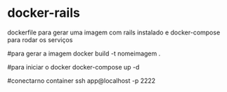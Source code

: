 # docker-rails
dockerfile para gerar uma imagem com rails instalado e docker-compose  para rodar os serviços

#para gerar a imagem
docker build -t nomeimagem .

#para iniciar o docker
docker-compose up -d

#conectarno container
ssh app@localhost -p 2222
